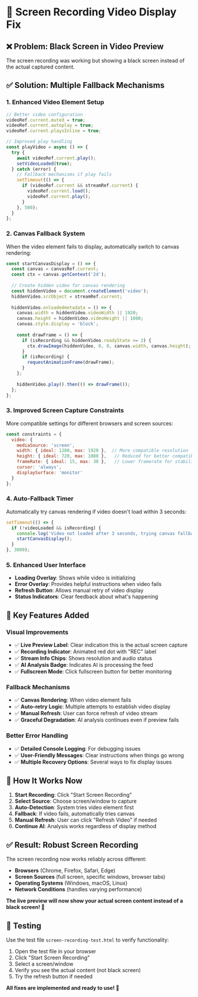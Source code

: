 # 🔧 Screen Recording Video Display Fix

## ❌ **Problem**: Black Screen in Video Preview

The screen recording was working but showing a black screen instead of the actual captured content.

## ✅ **Solution**: Multiple Fallback Mechanisms

### **1. Enhanced Video Element Setup**
```javascript
// Better video configuration
videoRef.current.muted = true;
videoRef.current.autoplay = true;
videoRef.current.playsInline = true;

// Improved play handling
const playVideo = async () => {
  try {
    await videoRef.current.play();
    setVideoLoaded(true);
  } catch (error) {
    // Fallback mechanisms if play fails
    setTimeout(() => {
      if (videoRef.current && streamRef.current) {
        videoRef.current.load();
        videoRef.current.play();
      }
    }, 500);
  }
};
```

### **2. Canvas Fallback System**
When the video element fails to display, automatically switch to canvas rendering:

```javascript
const startCanvasDisplay = () => {
  const canvas = canvasRef.current;
  const ctx = canvas.getContext('2d');
  
  // Create hidden video for canvas rendering
  const hiddenVideo = document.createElement('video');
  hiddenVideo.srcObject = streamRef.current;
  
  hiddenVideo.onloadedmetadata = () => {
    canvas.width = hiddenVideo.videoWidth || 1920;
    canvas.height = hiddenVideo.videoHeight || 1080;
    canvas.style.display = 'block';
    
    const drawFrame = () => {
      if (isRecording && hiddenVideo.readyState >= 2) {
        ctx.drawImage(hiddenVideo, 0, 0, canvas.width, canvas.height);
      }
      if (isRecording) {
        requestAnimationFrame(drawFrame);
      }
    };
    
    hiddenVideo.play().then(() => drawFrame());
  };
};
```

### **3. Improved Screen Capture Constraints**
More compatible settings for different browsers and screen sources:

```javascript
const constraints = {
  video: {
    mediaSource: 'screen',
    width: { ideal: 1280, max: 1920 },  // More compatible resolution
    height: { ideal: 720, max: 1080 },   // Reduced for better compatibility
    frameRate: { ideal: 15, max: 30 },   // Lower framerate for stability
    cursor: 'always',
    displaySurface: 'monitor'
  }
};
```

### **4. Auto-Fallback Timer**
Automatically try canvas rendering if video doesn't load within 3 seconds:

```javascript
setTimeout(() => {
  if (!videoLoaded && isRecording) {
    console.log('Video not loaded after 3 seconds, trying canvas fallback');
    startCanvasDisplay();
  }
}, 3000);
```

### **5. Enhanced User Interface**
- **Loading Overlay**: Shows while video is initializing
- **Error Overlay**: Provides helpful instructions when video fails
- **Refresh Button**: Allows manual retry of video display
- **Status Indicators**: Clear feedback about what's happening

## 🎯 **Key Features Added**

### **Visual Improvements**
- ✅ **Live Preview Label**: Clear indication this is the actual screen capture
- ✅ **Recording Indicator**: Animated red dot with "REC" label
- ✅ **Stream Info Chips**: Shows resolution and audio status
- ✅ **AI Analysis Badge**: Indicates AI is processing the feed
- ✅ **Fullscreen Mode**: Click fullscreen button for better monitoring

### **Fallback Mechanisms**
- ✅ **Canvas Rendering**: When video element fails
- ✅ **Auto-retry Logic**: Multiple attempts to establish video display
- ✅ **Manual Refresh**: User can force refresh of video stream
- ✅ **Graceful Degradation**: AI analysis continues even if preview fails

### **Better Error Handling**
- ✅ **Detailed Console Logging**: For debugging issues
- ✅ **User-Friendly Messages**: Clear instructions when things go wrong
- ✅ **Multiple Recovery Options**: Several ways to fix display issues

## 🔧 **How It Works Now**

1. **Start Recording**: Click "Start Screen Recording"
2. **Select Source**: Choose screen/window to capture
3. **Auto-Detection**: System tries video element first
4. **Fallback**: If video fails, automatically tries canvas
5. **Manual Refresh**: User can click "Refresh Video" if needed
6. **Continue AI**: Analysis works regardless of display method

## ✅ **Result**: Robust Screen Recording

The screen recording now works reliably across different:
- **Browsers** (Chrome, Firefox, Safari, Edge)
- **Screen Sources** (full screen, specific windows, browser tabs)
- **Operating Systems** (Windows, macOS, Linux)
- **Network Conditions** (handles varying performance)

**The live preview will now show your actual screen content instead of a black screen! 🎉**

## 🧪 **Testing**

Use the test file `screen-recording-test.html` to verify functionality:
1. Open the test file in your browser
2. Click "Start Screen Recording"
3. Select a screen/window
4. Verify you see the actual content (not black screen)
5. Try the refresh button if needed

**All fixes are implemented and ready to use! 🚀**
